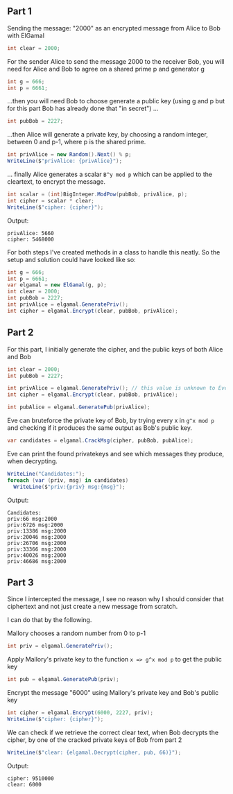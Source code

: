 ## Part 1
Sending the message: "2000" as an encrypted message from Alice
to Bob with ElGamal
```csharp
int clear = 2000;
```
For the sender Alice to send the message 2000 to the receiver Bob, you 
will need for Alice and Bob to agree on a shared prime p and generator g
```csharp
int g = 666;
int p = 6661;
```
...then you will need Bob to choose generate a public key (using g and p
but for this part Bob has already done that "in secret") ...
```csharp
int pubBob = 2227;
```

...then Alice will generate a private key, by choosing a random integer,
between 0 and p-1, where p is the shared prime.
```csharp
int privAlice = new Random().Next() % p;
WriteLine($"privAlice: {privAlice}");
```

... finally Alice generates a scalar `B^y mod p` which can be applied to
the cleartext, to encrypt the message.
```csharp
int scalar = (int)BigInteger.ModPow(pubBob, privAlice, p);
int cipher = scalar * clear;
WriteLine($"cipher: {cipher}");
```

Output:
```
privAlice: 5660
cipher: 5468000
```

For both steps I've created methods in a class to handle this neatly.
So the setup and solution could have looked like so:
```csharp
int g = 666;
int p = 6661;
var elgamal = new ElGamal(g, p);
int clear = 2000;
int pubBob = 2227;
int privAlice = elgamal.GeneratePriv();
int cipher = elgamal.Encrypt(clear, pubBob, privAlice);
```

## Part 2

For this part, I initially generate the cipher, and the public keys of 
both Alice and Bob
```csharp
int clear = 2000;
int pubBob = 2227;

int privAlice = elgamal.GeneratePriv(); // this value is unknown to Eve
int cipher = elgamal.Encrypt(clear, pubBob, privAlice);

int pubAlice = elgamal.GeneratePub(privAlice);
```
Eve can bruteforce the private key of Bob, by trying every x in
`g^x mod p` and checking if it produces the same output as Bob's public
key.
```csharp
var candidates = elgamal.CrackMsg(cipher, pubBob, pubAlice);
```
Eve can print the found privatekeys and see which messages they produce,
when decrypting.
```csharp
WriteLine("Candidates:");
foreach (var (priv, msg) in candidates)
  WriteLine($"priv:{priv} msg:{msg}");
```

Output:
```
Candidates:
priv:66 msg:2000
priv:6726 msg:2000
priv:13386 msg:2000
priv:20046 msg:2000
priv:26706 msg:2000
priv:33366 msg:2000
priv:40026 msg:2000
priv:46686 msg:2000
```

## Part 3

Since I intercepted the message, I see no reason why I should consider
that ciphertext and not just create a new message from scratch.

I can do that by the following.

Mallory chooses a random number from 0 to p-1
```csharp
int priv = elgamal.GeneratePriv();
```
Apply Mallory's private key to the function `x => g^x mod p` to get the
public key
```csharp
int pub = elgamal.GeneratePub(priv);
```
Encrypt the message "6000" using Mallory's private key and Bob's public
key
```csharp
int cipher = elgamal.Encrypt(6000, 2227, priv);
WriteLine($"cipher: {cipher}");
```
We can check if we retrieve the correct clear text, when Bob decrypts the
cipher, by one of the cracked private keys of Bob from part 2
```csharp
WriteLine($"clear: {elgamal.Decrypt(cipher, pub, 66)}");
```

Output:
```
cipher: 9510000
clear: 6000
```
